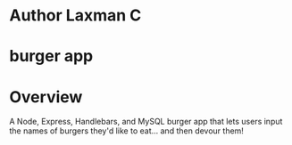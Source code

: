 # Author Laxman C
# burger app 
# Overview
A Node, Express, Handlebars, and MySQL burger app that lets users input the names of burgers they'd like to eat... and then devour them! 
